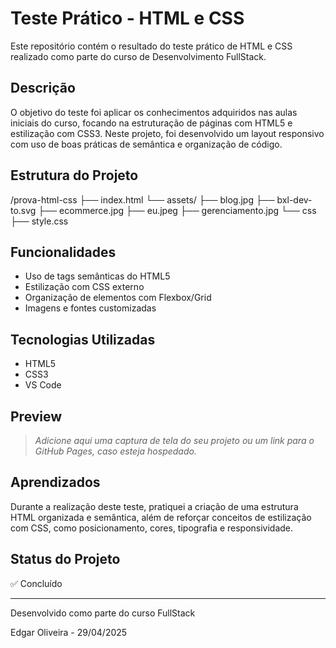 #  Teste Prático - HTML e CSS

Este repositório contém o resultado do teste prático de HTML e CSS realizado como parte do curso de Desenvolvimento FullStack.

##  Descrição

O objetivo do teste foi aplicar os conhecimentos adquiridos nas aulas iniciais do curso, focando na estruturação de páginas com HTML5 e estilização com CSS3. Neste projeto, foi desenvolvido um layout responsivo com uso de boas práticas de semântica e organização de código.

##  Estrutura do Projeto

/prova-html-css 
├── index.html 
└── assets/
    ├── blog.jpg 
    ├── bxl-dev-to.svg
    ├── ecommerce.jpg
    ├── eu.jpeg
    ├── gerenciamento.jpg
└── css
    ├── style.css 

##  Funcionalidades

- Uso de tags semânticas do HTML5
- Estilização com CSS externo
- Organização de elementos com Flexbox/Grid 
- Imagens e fontes customizadas 

##  Tecnologias Utilizadas

- HTML5
- CSS3
- VS Code 


##  Preview

> *Adicione aqui uma captura de tela do seu projeto ou um link para o GitHub Pages, caso esteja hospedado.*

##  Aprendizados

Durante a realização deste teste, pratiquei a criação de uma estrutura HTML organizada e semântica, além de reforçar conceitos de estilização com CSS, como posicionamento, cores, tipografia e responsividade.

##  Status do Projeto

✅ Concluído

---

Desenvolvido como parte do curso FullStack 

Edgar Oliveira - 29/04/2025
